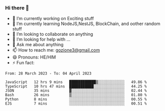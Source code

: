 ### Hi there 👋

<!--
**charlieScript/charlieScript** is a ✨ _special_ ✨ repository because its `README.md` (this file) appears on your GitHub profile.

Here are some ideas to get you started: -->

- 🔭 I’m currently working on Exciting stuff
- 🌱 I’m currently learning NodeJS,NestJS, BlockChain, and oother random stuff
- 👯 I’m looking to collaborate on anything
- 🤔 I’m looking for help with ...
- 💬 Ask me about anything
- 📫 How to reach me: gozione3@gmail.com
- 😄 Pronouns: HE/HIM
- ⚡ Fun fact: 
<!--START_SECTION:waka-->

```text
From: 28 March 2023 - To: 04 April 2023

JavaScript   12 hrs 9 mins   ████████████▒░░░░░░░░░░░░   49.86 %
TypeScript   10 hrs 47 mins  ███████████░░░░░░░░░░░░░░   44.25 %
JSON         35 mins         ▓░░░░░░░░░░░░░░░░░░░░░░░░   02.44 %
Bash         26 mins         ▒░░░░░░░░░░░░░░░░░░░░░░░░   01.80 %
Python       8 mins          ░░░░░░░░░░░░░░░░░░░░░░░░░   00.55 %
EJS          7 mins          ░░░░░░░░░░░░░░░░░░░░░░░░░   00.51 %
```

<!--END_SECTION:waka-->
